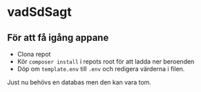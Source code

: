 # vadSdSagt

## För att få igång appane
* Clona repot
* Kör `composer install` i repots root för att ladda ner beroenden
* Döp om `template.env` till `.env` och redigera värderna i filen.

Just nu behövs en databas men den kan vara tom.